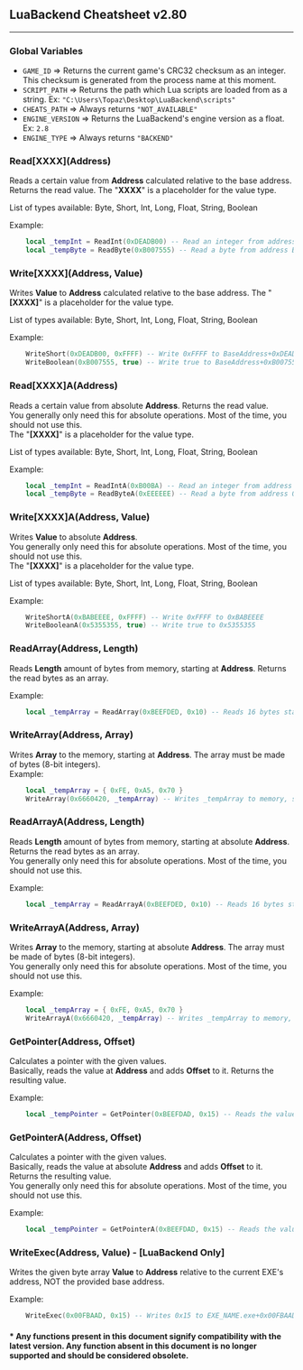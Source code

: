 ## LuaBackend Cheatsheet v2.80

---

### Global Variables

- ``GAME_ID`` => Returns the current game's CRC32 checksum as an integer. This checksum is generated from the process name at this moment.
- ``SCRIPT_PATH`` => Returns the path which Lua scripts are loaded from as a string. Ex: ``"C:\Users\Topaz\Desktop\LuaBackend\scripts"``
- ``CHEATS_PATH`` => Always returns ``"NOT_AVAILABLE"``
- ``ENGINE_VERSION`` => Returns the LuaBackend's engine version as a float. Ex: ``2.8``
- ``ENGINE_TYPE`` => Always returns ``"BACKEND"``

### Read\[XXXX\](Address)

Reads a certain value from **Address** calculated relative to the base address. Returns the read value. 
The "**XXXX**" is a placeholder for the value type.  
  
List of types available: Byte, Short, Int, Long, Float, String, Boolean

Example:
```lua
    local _tempInt = ReadInt(0xDEADB00) -- Read an integer from address BaseAddress+0xDEADB00
    local _tempByte = ReadByte(0xB007555) -- Read a byte from address BaseAddress+0xB007555
```

### Write\[XXXX\](Address, Value)

Writes **Value** to **Address** calculated relative to the base address. 
The "**\[XXXX\]**" is a placeholder for the value type.  
  
List of types available: Byte, Short, Int, Long, Float, String, Boolean

Example:
```lua
    WriteShort(0xDEADB00, 0xFFFF) -- Write 0xFFFF to BaseAddress+0xDEADB00
    WriteBoolean(0xB007555, true) -- Write true to BaseAddress+0xB007555
```

###  Read\[XXXX\]A(Address)

Reads a certain value from absolute **Address**. Returns the read value.  
You generally only need this for absolute operations. Most of the time, you should not use this.  
The "**\[XXXX\]**" is a placeholder for the value type.  
  
List of types available: Byte, Short, Int, Long, Float, String, Boolean

Example:
```lua
    local _tempInt = ReadIntA(0xB00BA) -- Read an integer from address 0xB00BA
    local _tempByte = ReadByteA(0xEEEEEE) -- Read a byte from address 0xEEEEEE
```

### Write\[XXXX\]A(Address, Value)

Writes **Value** to absolute **Address**.  
You generally only need this for absolute operations. Most of the time, you should not use this.  
The "**\[XXXX\]**" is a placeholder for the value type.  
  
List of types available: Byte, Short, Int, Long, Float, String, Boolean

Example:
```lua
    WriteShortA(0xBABEEEE, 0xFFFF) -- Write 0xFFFF to 0xBABEEEE
    WriteBooleanA(0x5355355, true) -- Write true to 0x5355355
```

### ReadArray(Address, Length)

Reads **Length** amount of bytes from memory, starting at **Address**. Returns the read bytes as an array.  

Example:
```lua
    local _tempArray = ReadArray(0xBEEFDED, 0x10) -- Reads 16 bytes starting at BaseAddress+0xBEEFDED
```

### WriteArray(Address, Array)

Writes **Array** to the memory, starting at **Address**. The array must be made of bytes (8-bit integers).  
Example:
```lua
    local _tempArray = { 0xFE, 0xA5, 0x70 }
    WriteArray(0x6660420, _tempArray) -- Writes _tempArray to memory, starting at BaseAddress+0x6660420
```

### ReadArrayA(Address, Length)

Reads **Length** amount of bytes from memory, starting at absolute **Address**. Returns the read bytes as an array.  
You generally only need this for absolute operations. Most of the time, you should not use this. 

Example:
```lua
    local _tempArray = ReadArrayA(0xBEEFDED, 0x10) -- Reads 16 bytes starting at 0xBEEFDED
```

### WriteArrayA(Address, Array)

Writes **Array** to the memory, starting at absolute **Address**. The array must be made of bytes (8-bit integers).  
You generally only need this for absolute operations. Most of the time, you should not use this. 

Example:
```lua
    local _tempArray = { 0xFE, 0xA5, 0x70 }
    WriteArrayA(0x6660420, _tempArray) -- Writes _tempArray to memory, starting at 0x6660420
```

### GetPointer(Address, Offset)

Calculates a pointer with the given values.  
Basically, reads the value at **Address** and adds **Offset** to it. Returns the resulting value.

Example:
```lua
    local _tempPointer = GetPointer(0xBEEFDAD, 0x15) -- Reads the value at BaseAddress+0xBEEFDAD and adds 0x15 to it.
```

### GetPointerA(Address, Offset)

Calculates a pointer with the given values.  
Basically, reads the value at absolute **Address** and adds **Offset** to it. Returns the resulting value.  
You generally only need this for absolute operations. Most of the time, you should not use this. 

Example:
```lua
    local _tempPointer = GetPointerA(0xBEEFDAD, 0x15) -- Reads the value at 0xBEEFDAD and adds 0x15 to it.
```

### WriteExec(Address, Value) - [LuaBackend Only]

Writes the given byte array **Value** to **Address** relative to the current EXE's address, NOT the provided base address.

Example:
```lua
    WriteExec(0x00FBAAD, 0x15) -- Writes 0x15 to EXE_NAME.exe+0x00FBAAD.

```

#### * Any functions present in this document signify compatibility with the latest version. Any function absent in this document is no longer supported and should be considered obsolete.
